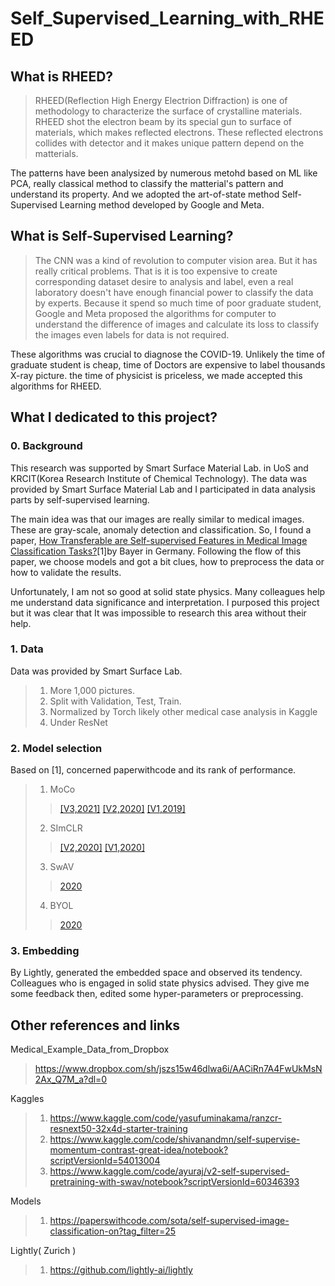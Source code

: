 # Self_Supervised_Learning_with_RHEED 

## What is RHEED?
 >RHEED(Reflection High Energy Electrion Diffraction) is one of methodology to  characterize the surface of crystalline materials. RHEED shot the electron beam by its special gun to surface of materials, which makes reflected electrons. These reflected electrons collides with detector and it makes unique pattern depend on the matterials. 

 The patterns have been analysized by numerous metohd based on ML like PCA, really classical method to classify the matterial's pattern and understand its property. And we adopted the art-of-state method Self-Supervised Learning method developed by Google and Meta.

## What is Self-Supervised Learning?

> The CNN was a kind of revolution to computer vision area. But it has really critical problems. That is it is too expensive to create corresponding dataset desire to analysis and label, even a real laboratory doesn't have enough financial power to classify the data by experts. Because it spend so much time of poor graduate student, Google and Meta proposed the algorithms for computer to understand the difference of images and calculate its loss to classify the images even labels for data is not required.

These algorithms was crucial to diagnose the COVID-19. Unlikely the time of graduate student is cheap, time of Doctors are expensive to label thousands X-ray picture. the time of physicist is priceless, we made accepted this algorithms for RHEED.

## What I dedicated to this project?

### 0. Background

This research was supported by Smart Surface Material Lab. in UoS and KRCIT(Korea Research Institute of Chemical Technology). The data was provided by Smart Surface Material Lab and I participated in data analysis parts by self-supervised learning.

The main idea was that our images are really similar to medical images. These are gray-scale, anomaly detection and classification. So, I found a paper, [How Transferable are Self-supervised Features in Medical Image Classification Tasks?](https://arxiv.org/abs/2108.10048)[1]by Bayer in Germany. Following the flow of this paper, we choose models and got a bit clues, how to preprocess the data or how to validate the results.

Unfortunately, I am not so good at solid state physics. Many colleagues help me understand data significance and interpretation. I purposed this project but it was clear that It was impossible to research this area without their help. 


###  1. Data

Data was provided by Smart Surface Lab. 

> 1. More 1,000 pictures.
> 2. Split with Validation, Test, Train. 
> 3. Normalized by Torch likely other medical case analysis in Kaggle
> 4. Under ResNet



 ### 2. Model selection

Based on [1], concerned paperwithcode and its rank of performance.

> 1. MoCo 
>> [[V3,2021]](https://arxiv.org/pdf/2104.02057v4.pdf)
>> [[V2,2020]](https://arxiv.org/pdf/2003.04297v1.pdf)
>> [[V1,2019]](https://arxiv.org/pdf/1911.05722v3.pdf)
> 2. SImCLR
>> [[V2,2020]](https://arxiv.org/pdf/2006.10029v2.pdf)
>> [[V1,2020]](https://arxiv.org/pdf/2002.05709v3.pdf)
> 3. SwAV
>>[2020](https://arxiv.org/pdf/2006.09882v5.pdf)
> 4. BYOL
>>[2020](https://arxiv.org/pdf/2006.07733v3.pdf)

### 3. Embedding

By Lightly, generated the embedded space and observed its tendency.
Colleagues who is engaged in solid state physics advised. They give me some feedback then, edited some hyper-parameters or preprocessing. 

## Other references and links
 Medical_Example_Data_from_Dropbox
>https://www.dropbox.com/sh/jszs15w46dlwa6i/AACiRn7A4FwUkMsN2Ax_Q7M_a?dl=0

 Kaggles

>1. https://www.kaggle.com/code/yasufuminakama/ranzcr-resnext50-32x4d-starter-training
>2. https://www.kaggle.com/code/shivanandmn/self-supervise-momentum-contrast-great-idea/notebook?scriptVersionId=54013004
>3. https://www.kaggle.com/code/ayuraj/v2-self-supervised-pretraining-with-swav/notebook?scriptVersionId=60346393

 Models
>1. https://paperswithcode.com/sota/self-supervised-image-classification-on?tag_filter=25

Lightly( Zurich )
> 1. https://github.com/lightly-ai/lightly
